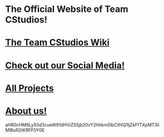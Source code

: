# The Official Website of Team CStudios!

# [The Team CStudios Wiki](https://wiki.teamcstudios.pro/)

# [Check out our Social Media!](socialmedia)

# [All Projects](projects)

# [About us!](about)

aHR0cHM6Ly93d3cueW91dHViZS5jb20vY2hhbm5lbC9VQ1ljZkFfTXpMT3liMlBoR2tKRFF0Y0E
